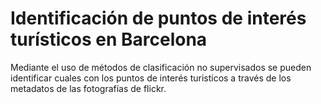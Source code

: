 # Identificación de puntos de interés turísticos en Barcelona

Mediante el uso de métodos de clasificación no supervisados se pueden identificar cuales con los puntos de interés turisticos a través de los metadatos de las fotografías de flickr. 
